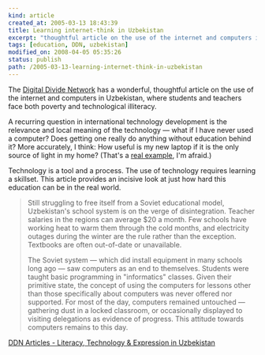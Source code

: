```yaml
--- 
kind: article
created_at: 2005-03-13 18:43:39
title: Learning internet-think in Uzbekistan
excerpt: "thoughtful article on the use of the internet and computers in Uzbekistan"
tags: [education, DDN, uzbekistan]
modified_on: 2008-04-05 05:35:26
status: publish 
path: /2005-03-13-learning-internet-think-in-uzbekistan
---
```


The <a href="http://www.digitaldivide.net">Digital Divide Network</a> has a wonderful, thoughtful article on the use of the internet and computers in Uzbekistan, where students and teachers face both poverty and technological illiteracy. 

A recurring question in international technology development is the relevance and local meaning of the technology &mdash; what if I have never used a computer? Does getting one really do anything without education behind it? More accurately, I think: How useful is my new laptop if it is the only source of light in my home? (That's a <a href="http://laptop.media.mit.edu/">real example</a>, I'm afraid.)

Technology is a tool and a process. The use of technology requires learning a skillset. This article provides an incisive look at just how hard this education can be in the real world.  

<blockquote class="large">Still struggling to free itself from a Soviet educational model, Uzbekistan's school system is on the verge of disintegration. Teacher salaries in the regions can average $20 a month. Few schools have working heat to warm them through the cold months, and electricity outages during the winter are the rule rather than the exception. Textbooks are often out-of-date or unavailable.

The Soviet system &mdash; which did install equipment in many schools long ago &mdash; saw computers as an end to themselves. Students were taught basic programming in "informatics" classes. Given their primitive state, the concept of using the computers for lessons other than those specifically about computers was never offered nor supported. For most of the day, computers remained untouched &mdash; gathering dust in a locked classroom, or occasionally displayed to visiting delegations as evidence of progress. This attitude towards computers remains to this day.</blockquote>

<a title="DDN Articles - Literacy, Technology & Expression in Uzbekistan" href="http://www.digitaldivide.net/articles/view.php?ArticleID=414">DDN Articles - Literacy, Technology & Expression in Uzbekistan</a>